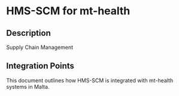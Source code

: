 # HMS-SCM for mt-health

## Description

Supply Chain Management

## Integration Points

This document outlines how HMS-SCM is integrated with mt-health systems in Malta.
